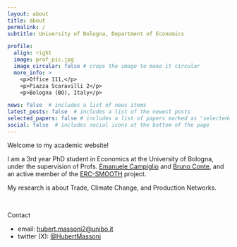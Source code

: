```yaml
---
layout: about
title: about
permalink: /
subtitle: University of Bologna, Department of Economics

profile:
  align: right
  image: prof_pic.jpg
  image_circular: false # crops the image to make it circular
  more_info: >
    <p>Office 111,</p>
    <p>Piazza Scaravilli 2</p>
    <p>Bologna (BO), Italy</p>

news: false  # includes a list of news items
latest_posts: false  # includes a list of the newest posts
selected_papers: false # includes a list of papers marked as "selected={true}"
social: false  # includes social icons at the bottom of the page
---
```


Welcome to my academic website! 

I am a 3rd year PhD student in Economics at the University of Bologna, under the supervision of Profs. [Emanuele Campiglio](https://sites.google.com/site/ecampiglio/) and [Bruno Conte](https://brunoconteleite.github.io/), and an active member of the [ERC-SMOOTH](https://site.unibo.it/smooth/en) project.

My research is about Trade, Climate Change, and Production Networks.

<br>

Contact
- email: hubert.massoni2@unibo.it
- twitter (X): [@HubertMassoni](https://twitter.com/HubertMassoni)
